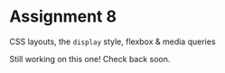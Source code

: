 # Assignment 8

CSS layouts, the `display` style, flexbox & media queries

Still working on this one! Check back soon.
